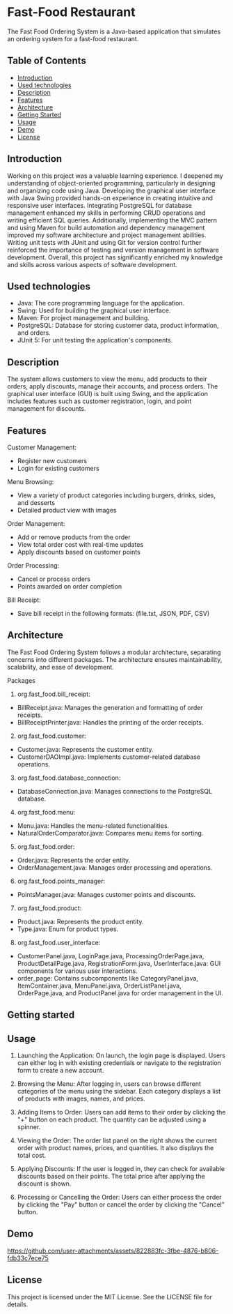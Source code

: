 # Fast-Food Restaurant
The Fast Food Ordering System is a Java-based application that simulates an ordering system for a fast-food restaurant. 

## Table of Contents
* [Introduction](#introduction)
* [Used technologies](#used-technologies)
* [Description](#description)
* [Features](#features)
* [Architecture](#architecture)
* [Getting Started](#getting-started)
* [Usage](#usage)
* [Demo](#demo)
* [License](#license)

## Introduction
Working on this project was a valuable learning experience. I deepened my understanding of object-oriented programming, particularly in designing and organizing code using Java. Developing the graphical user interface with Java Swing provided hands-on experience in creating intuitive and responsive user interfaces. Integrating PostgreSQL for database management enhanced my skills in performing CRUD operations and writing efficient SQL queries. Additionally, implementing the MVC pattern and using Maven for build automation and dependency management improved my software architecture and project management abilities. Writing unit tests with JUnit and using Git for version control further reinforced the importance of testing and version management in software development. Overall, this project has significantly enriched my knowledge and skills across various aspects of software development.

## Used technologies
* Java: The core programming language for the application.
* Swing: Used for building the graphical user interface.
* Maven: For project management and building.
* PostgreSQL: Database for storing customer data, product information, and orders.
* JUnit 5: For unit testing the application's components.

## Description
The system allows customers to view the menu, add products to their orders, apply discounts, manage their accounts, and process orders. The graphical user interface (GUI) is built using Swing, and the application includes features such as customer registration, login, and point management for discounts.

## Features
Customer Management:
* Register new customers
* Login for existing customers
  
Menu Browsing:
* View a variety of product categories including burgers, drinks, sides, and desserts
* Detailed product view with images
  
Order Management:
* Add or remove products from the order
* View total order cost with real-time updates
* Apply discounts based on customer points
  
Order Processing:
* Cancel or process orders
* Points awarded on order completion

Bill Receipt:
* Save bill receipt in the following formats: (file.txt, JSON, PDF, CSV)

## Architecture
The Fast Food Ordering System follows a modular architecture, separating concerns into different packages. The architecture ensures maintainability, scalability, and ease of development.

Packages
1. org.fast_food.bill_receipt:
* BillReceipt.java: Manages the generation and formatting of order receipts.
* BillReceiptPrinter.java: Handles the printing of the order receipts.

2. org.fast_food.customer:
* Customer.java: Represents the customer entity.
* CustomerDAOImpl.java: Implements customer-related database operations.

3. org.fast_food.database_connection:
* DatabaseConnection.java: Manages connections to the PostgreSQL database.

4. org.fast_food.menu:
* Menu.java: Handles the menu-related functionalities.
* NaturalOrderComparator.java: Compares menu items for sorting.

5. org.fast_food.order:
* Order.java: Represents the order entity.
* OrderManagement.java: Manages order processing and operations.

6. org.fast_food.points_manager:
* PointsManager.java: Manages customer points and discounts.

7. org.fast_food.product:
* Product.java: Represents the product entity.
* Type.java: Enum for product types.

8. org.fast_food.user_interface:
* CustomerPanel.java, LoginPage.java, ProcessingOrderPage.java, ProductDetailPage.java, RegistrationForm.java, UserInterface.java: GUI components for various user interactions.
* order_page: Contains subcomponents like CategoryPanel.java, ItemContainer.java, MenuPanel.java, OrderListPanel.java, OrderPage.java, and ProductPanel.java for order management in the UI.

## Getting started

## Usage
1. Launching the Application:
On launch, the login page is displayed. Users can either log in with existing credentials or navigate to the registration form to create a new account.

2. Browsing the Menu:
After logging in, users can browse different categories of the menu using the sidebar. Each category displays a list of products with images, names, and prices.

3. Adding Items to Order:
Users can add items to their order by clicking the "+" button on each product. The quantity can be adjusted using a spinner.

4. Viewing the Order:
The order list panel on the right shows the current order with product names, prices, and quantities. It also displays the total cost.

5. Applying Discounts:
If the user is logged in, they can check for available discounts based on their points. The total price after applying the discount is shown.

6. Processing or Cancelling the Order:
Users can either process the order by clicking the "Pay" button or cancel the order by clicking the "Cancel" button.

## Demo
https://github.com/user-attachments/assets/822883fc-3fbe-4876-b806-fdb33c7ece75

## License
This project is licensed under the MIT License. See the LICENSE file for details.
